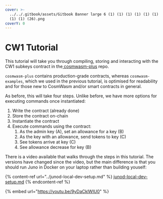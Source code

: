 ```yaml
---
cover: >-
  ../../.gitbook/assets/Gitbook Banner large 6 (1) (1) (1) (1) (1) (1) (1) (1)
  (1) (1) (26).png
coverY: 0
---
```


# CW1 Tutorial

This tutorial will take you through compiling, storing and interacting with the CW1 subkeys contract in the[ cosmwasm-plus](https://github.com/CosmWasm/cosmwasm-plus) repo.

`cosmwasm-plus` contains production-grade contracts, whereas `cosmwasm-examples`, which we used in the previous tutorial, is optimised for readability and for those new to CosmWasm and/or smart contracts in general.

As before, this will take four steps. Unlike before, we have more options for executing commands once instantiated:

1. Write the contract (already done)
2. Store the contract on-chain
3. Instantiate the contract
4. Execute commands using the contract:
   1. As the admin key (A), set an allowance for a key (B)
   2. As the key with an allowance, send tokens to key (C)
   3. See tokens arrive at key (C)
   4. See allowance decrease for key (B)

There is a video available that walks through the steps in this tutorial. The versions have changed since the video, but the main difference is that you should run Juno in Docker on your laptop rather than building youself:

{% content-ref url="../junod-local-dev-setup.md" %}
[junod-local-dev-setup.md](../junod-local-dev-setup.md)
{% endcontent-ref %}

{% embed url="https://youtu.be/9yDaCklWlU0" %}
